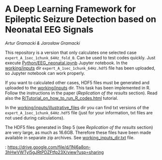 # A Deep Learning Framework for Epileptic Seizure Detection based on Neonatal EEG Signals

*Artur Gramacki & Jarosław Gramacki*

This repository is a version that only calculates one selected case `expert_A_1sec_1chunk_64Hz_fold_0`. 
Can be used to test codes quickly. Just execute [Python/EEG_neonatal.ipynb](Python/EEG_neonatal.ipynb) Jupyter notebook. 
In the [working/inputs](working/inputs) dir `expert_A_1sec_1chunk_64Hz.hdf5` file has been uploaded, so
Jupyter notebook can work properly.

If you want to calculated other cases, HDF5 files must be generated and uploaded to
the [working/inputs](working/inputs]) dir. This task has been implemented in R. Follow the instructions 
in the paper (*Replication of the results* section). Read also the [R/Tutorial_on_how_to_run_R_codes.html](R/Tutorial_on_how_to_run_R_codes.html) tutorial.

In the [working/inputs/illustrative_files](working/inputs/illustrative_files) dir you can find txt versions of the 
`expert_A_1sec_1chunk_64Hz.hdf5` file (just for your information, txt files are not 
used during calculations).

The HDF5 files generated in Step 5 (see *Replication of the results* section) are very large, 
as much as 16.6GB. Therefore these files have been made available in separate zip archives.
See [working_inputs_dir.txt](working_inputs_dir.txt) file.

: https://drive.google.com/file/d/1Nj6a8on-3hHwVWTyl5gJRtPDZFtfp23X/view?usp=sharing

